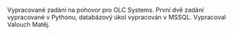 Vypracované zadání na pohovor pro OLC Systems.
První dvě zadání vypracované v Pythonu, databázový úkol vypracován v MSSQL.
Vypracoval Valouch Matěj.

